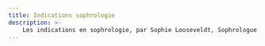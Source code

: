 ```yaml
---
title: Indications sophrologie
description: >-
    Les indications en sophrologie, par Sophie Looseveldt, Sophrologue à Montpellier
---
```



